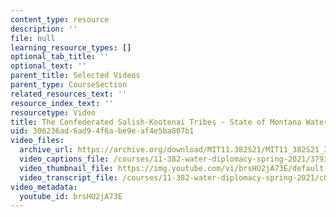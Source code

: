 ```yaml
---
content_type: resource
description: ''
file: null
learning_resource_types: []
optional_tab_title: ''
optional_text: ''
parent_title: Selected Videos
parent_type: CourseSection
related_resources_text: ''
resource_index_text: ''
resourcetype: Video
title: The Confederated Salish-Kootenai Tribes - State of Montana Water Compact
uid: 306236ad-6ad9-4f6a-be9e-af4e5ba807b1
video_files:
  archive_url: https://archive.org/download/MIT11.382S21/MIT11_382S21_3-salish-kootenai_300k.mp4
  video_captions_file: /courses/11-382-water-diplomacy-spring-2021/3793c9b80d7f5b3792545b850fc74c42_brsHU2jA73E.vtt
  video_thumbnail_file: https://img.youtube.com/vi/brsHU2jA73E/default.jpg
  video_transcript_file: /courses/11-382-water-diplomacy-spring-2021/c00ebdecd5d146ba3706938c73c72292_brsHU2jA73E.pdf
video_metadata:
  youtube_id: brsHU2jA73E
---
```

